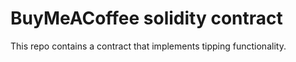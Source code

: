 # BuyMeACoffee solidity contract

This repo contains a contract that implements tipping functionality.

